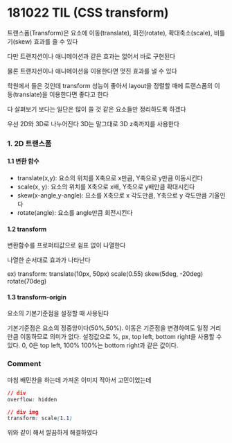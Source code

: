 # 181022 TIL (CSS transform)

트랜스폼(Transform)은 요소에 이동(translate), 회전(rotate), 확대축소(scale), 비틀기(skew) 효과를 줄 수 있다

다만 트랜지션이나 애니메이션과 같은 효과는 없어서 바로 구현된다

물론 트랜지션이나 애니메이션을 이용한다면 멋진 효과를 낼 수 있다

학원에서 들은 것인데 transform 성능이 좋아서 layout을 정렬할 때에 트랜스폼의 이동(translate)을 이용한다면 좋다고 한다

다 살펴보기 보다는 일단은 많이 쓸 것 같은 요소들만 정리하도록 하겠다

우선 2D와 3D로 나누어진다 3D는 말그대로 3D z축까지를 사용한다

### 1. 2D 트랜스폼

#### 1.1 변환 함수

- translate(x,y): 요소의 위치를 X축으로 x만큼, Y축으로 y만큼 이동시킨다
- scale(x, y): 요소의 위치를 X축으로 x배, Y축으로 y배만큼 확대시킨다
- skew(x-angle,y-angle): 요소를 X축으로 x 각도만큼, Y축으로 y 각도만큼 기울인다
- rotate(angle): 요소를 angle만큼 회전시킨다

#### 1.2 transform

변환함수를 프로퍼티값으로 쉼표 없이 나열한다

나열한 순서대로 효과가 나타난다

ex) transform: translate(10px, 50px) scale(0.55) skew(5deg, -20deg) rotate(70deg)

#### 1.3 transform-origin

요소의 기본기준점을 설정할 때 사용된다

기본기준점은 요소의 정중앙이다(50%,50%). 이동은 기준점을 변경하여도 일정 거리만큼 이동하므로 의미가 없다. 설정값으로 %, px, top left, bottom right을 사용할 수 있다. 0, 0은 top left, 100% 100%는 bottom right과 같은 값이다.



### Comment

마침 배민찬을 하는데 가져온 이미지 작아서  고민이었는데

```css
// div
overflow: hidden

// div img
transform: scale(1.1)
```

위와 같이 해서 깔끔하게 해결하였다